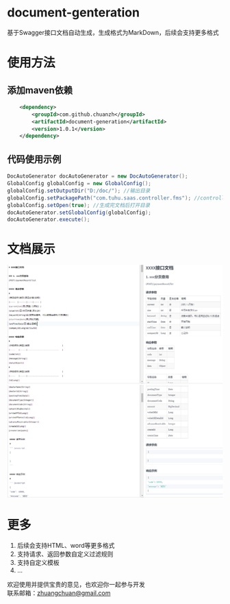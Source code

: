# document-genteration
基于Swagger接口文档自动生成，生成格式为MarkDown，后续会支持更多格式

# 使用方法
## 添加maven依赖
```xml
    <dependency>
        <groupId>com.github.chuanzh</groupId>
        <artifactId>document-generation</artifactId>
        <version>1.0.1</version>
    </dependency>
```

## 代码使用示例
```Java
DocAutoGenerator docAutoGenerator = new DocAutoGenerator();
GlobalConfig globalConfig = new GlobalConfig();
globalConfig.setOutputDir("D:/doc/"); //输出目录
globalConfig.setPackagePath("com.tuhu.saas.controller.fms"); //controller包目录
globalConfig.setOpen(true); //生成完文档后打开目录
docAutoGenerator.setGlobalConfig(globalConfig);
docAutoGenerator.execute();
```

# 文档展示
![image](https://github.com/chuanzh/document-genteration/blob/master/doc/doc1.png) 
![image](https://github.com/chuanzh/document-genteration/blob/master/doc/doc2.png) 

# 更多
1. 后续会支持HTML、word等更多格式  
2. 支持请求、返回参数自定义过滤规则
3. 支持自定义模板
4. ...

欢迎使用并提供宝贵的意见，也欢迎你一起参与开发  
联系邮箱：zhuangchuan@gmail.com  
